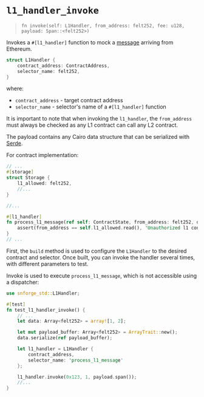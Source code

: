 # `l1_handler_invoke`

> `fn invoke(self: L1Handler, from_address: felt252, fee: u128, payload: Span::<felt252>)`

Invokes a `#[l1_handler]` function to mock a
[message](https://docs.starknet.io/documentation/architecture_and_concepts/L1-L2_Communication/messaging-mechanism/)
arriving from Ethereum.

```rust
struct L1Handler {
    contract_address: ContractAddress,
    selector_name: felt252,
}
```

where:

- `contract_address` - target contract address
- `selector_name` - selector's name of a `#[l1_handler]` function

It is important to note that when invoking the `l1_handler`,
the `from_address` must always be checked as any L1 contract can call any L2 contract.

The payload contains any Cairo data structure that can be serialized with
[Serde](https://book.cairo-lang.org/appendix-03-derivable-traits.html?highlight=serde#serializing-with-serde).

For contract implementation:

```rust
// ...
#[storage]
struct Storage {
    l1_allowed: felt252,
    //...
}

//...

#[l1_handler]
fn process_l1_message(ref self: ContractState, from_address: felt252, data: Span<felt252>) {
    assert(from_address == self.l1_allowed.read(), 'Unauthorized l1 contract');
}
// ...
```

First, the `build` method is used to configure the `L1Handler` to the
desired contract and selector. Once built, you can invoke the handler
several times, with different parameters to test.

Invoke is used to execute `process_l1_message`, which is not accessible using a dispatcher:

```rust
use snforge_std::L1Handler;

#[test]
fn test_l1_handler_invoke() {
    // ...
    let data: Array<felt252> = array![1, 2];

    let mut payload_buffer: Array<felt252> = ArrayTrait::new();
    data.serialize(ref payload_buffer);

    let l1_handler = L1Handler {
        contract_address,
        selector_name: 'process_l1_message'
    };

    l1_handler.invoke(0x123, 1, payload.span());
    //...
}
```
